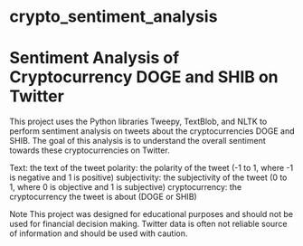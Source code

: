 # crypto_sentiment_analysis

# Sentiment Analysis of Cryptocurrency DOGE and SHIB on Twitter
This project uses the Python libraries Tweepy, TextBlob, and NLTK to perform sentiment analysis on tweets about the cryptocurrencies DOGE and SHIB. The goal of this analysis is to understand the overall sentiment towards these cryptocurrencies on Twitter.



Text: the text of the tweet
polarity: the polarity of the tweet (-1 to 1, where -1 is negative and 1 is positive)
subjectivity: the subjectivity of the tweet (0 to 1, where 0 is objective and 1 is subjective)
cryptocurrency: the cryptocurrency the tweet is about (DOGE or SHIB)


Note
This project was designed for educational purposes and should not be used for financial decision making. Twitter data is often not reliable source of information and should be used with caution.
